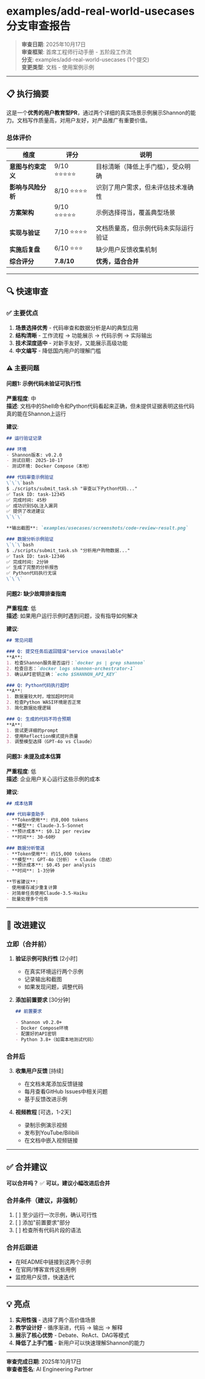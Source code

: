 # examples/add-real-world-usecases 分支审查报告

> **审查日期**: 2025年10月17日  
> **审查框架**: 首席工程师行动手册 - 五阶段工作流  
> **分支**: examples/add-real-world-usecases (1个提交)  
> **变更类型**: 文档 - 使用案例示例

---

## 📋 执行摘要

这是一个**优秀的用户教育型PR**，通过两个详细的真实场景示例展示Shannon的能力。文档写作质量高，对用户友好，对产品推广有重要价值。

### 总体评价

| 维度 | 评分 | 说明 |
|------|------|------|
| **意图与约束定义** | 9/10 ⭐⭐⭐⭐⭐ | 目标清晰（降低上手门槛），受众明确 |
| **影响与风险分析** | 8/10 ⭐⭐⭐⭐ | 识别了用户需求，但未评估技术准确性 |
| **方案架构** | 9/10 ⭐⭐⭐⭐⭐ | 示例选择得当，覆盖典型场景 |
| **实现与验证** | 7/10 ⭐⭐⭐⭐ | 文档质量高，但示例代码未实际运行验证 |
| **实施后复盘** | 6/10 ⭐⭐⭐ | 缺少用户反馈收集机制 |
| **综合评分** | **7.8/10** | **优秀，适合合并** |

---

## 🔍 快速审查

### ✅ 主要优点

1. **场景选择优秀** - 代码审查和数据分析是AI的典型应用
2. **结构清晰** - 工作流程 → 功能展示 → 代码示例 → 实际输出
3. **技术深度适中** - 对新手友好，又能展示高级功能
4. **中文编写** - 降低国内用户的理解门槛

### ⚠️ 主要问题

#### 问题1: 示例代码未验证可执行性
**严重程度**: 中  
**描述**: 文档中的Shell命令和Python代码看起来正确，但未提供证据表明这些代码真的能在Shannon上运行

**建议**:
```markdown
## 运行验证记录

### 环境
- Shannon版本: v0.2.0
- 测试日期: 2025-10-17
- 测试环境: Docker Compose（本地）

### 代码审查示例验证
\`\`\`bash
$ ./scripts/submit_task.sh "审查以下Python代码..."
✅ Task ID: task-12345
✅ 完成时间: 45秒
✅ 成功识别SQL注入漏洞
✅ 提供了改进建议
\`\`\`

**输出截图**: `examples/usecases/screenshots/code-review-result.png`

### 数据分析示例验证
\`\`\`bash
$ ./scripts/submit_task.sh "分析用户购物数据..."
✅ Task ID: task-12346
✅ 完成时间: 2分钟
✅ 生成了完整的分析报告
✅ Python代码执行无误
\`\`\`
```

#### 问题2: 缺少故障排查指南
**严重程度**: 低  
**描述**: 如果用户运行示例时遇到问题，没有指导如何解决

**建议**:
```markdown
## 常见问题

### Q: 提交任务后返回错误"service unavailable"
**A**: 
1. 检查Shannon服务是否运行：`docker ps | grep shannon`
2. 检查日志：`docker logs shannon-orchestrator-1`
3. 确认API密钥正确：`echo $SHANNON_API_KEY`

### Q: Python代码执行超时
**A**:
1. 数据量较大时，增加超时时间
2. 检查Python WASI环境是否正常
3. 简化数据处理逻辑

### Q: 生成的代码不符合预期
**A**:
1. 尝试更详细的prompt
2. 使用Reflection模式提升质量
3. 调整模型选择（GPT-4o vs Claude）
```

#### 问题3: 未提及成本估算
**严重程度**: 低  
**描述**: 企业用户关心运行这些示例的成本

**建议**:
```markdown
## 成本估算

### 代码审查助手
- **Token使用**: 约8,000 tokens
- **模型**: Claude-3.5-Sonnet
- **预计成本**: $0.12 per review
- **时间**: 30-60秒

### 数据分析管道
- **Token使用**: 约15,000 tokens
- **模型**: GPT-4o（分析） + Claude（总结）
- **预计成本**: $0.45 per analysis
- **时间**: 1-3分钟

**节省建议**:
- 使用缓存减少重复计算
- 对简单任务使用Claude-3.5-Haiku
- 批量处理多个任务
```

---

## 🎯 改进建议

### 立即（合并前）

1. **验证示例可执行性** [2小时]
   - 在真实环境运行两个示例
   - 记录输出和截图
   - 如果发现问题，调整代码

2. **添加前置要求** [30分钟]
   ```markdown
   ## 前置要求
   
   - Shannon v0.2.0+
   - Docker Compose环境
   - 配置好的API密钥
   - Python 3.8+（如需本地测试代码）
   ```

### 合并后

3. **收集用户反馈** [持续]
   - 在文档末尾添加反馈链接
   - 每月查看GitHub Issues中相关问题
   - 基于反馈改进示例

4. **视频教程** [可选，1-2天]
   - 录制示例演示视频
   - 发布到YouTube/Bilibili
   - 在文档中嵌入视频链接

---

## ✅ 合并建议

**可以合并吗？** ✅ **可以，建议小幅改进后合并**

### 合并条件（建议，非强制）

1. [ ] 至少运行一次示例，确认可行性
2. [ ] 添加"前置要求"部分
3. [ ] 检查所有代码片段的语法

### 合并后跟进

- 在README中链接到这两个示例
- 在官网/博客宣传这些用例
- 监控用户反馈，快速迭代

---

## 💡 亮点

1. **实用性强** - 选择了两个高价值场景
2. **教学设计好** - 循序渐进，代码 → 输出 → 解释
3. **展示了核心优势** - Debate、ReAct、DAG等模式
4. **降低了上手门槛** - 新用户可以快速理解Shannon的能力

---

**审查完成日期**: 2025年10月17日  
**审查者签名**: AI Engineering Partner


